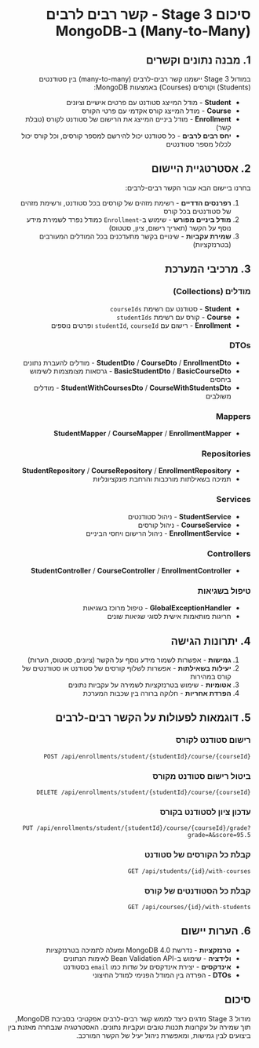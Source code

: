 <div dir="rtl">

# סיכום Stage 3 - קשר רבים לרבים (Many-to-Many) ב-MongoDB

## 1. מבנה נתונים וקשרים
במודול Stage 3 יישמנו קשר רבים-לרבים (many-to-many) בין סטודנטים (Students) וקורסים (Courses) באמצעות MongoDB:

* **Student** - מודל המייצג סטודנט עם פרטים אישיים וציונים
* **Course** - מודל המייצג קורס אקדמי עם פרטי הקורס
* **Enrollment** - מודל ביניים המייצג את הרישום של סטודנט לקורס (טבלת קשר)
* **יחס רבים לרבים** - כל סטודנט יכול להירשם למספר קורסים, וכל קורס יכול לכלול מספר סטודנטים

## 2. אסטרטגיית היישום

בחרנו ביישום הבא עבור הקשר רבים-לרבים:

1. **רפרנסים הדדיים** - רשימת מזהים של קורסים בכל סטודנט, ורשימת מזהים של סטודנטים בכל קורס
2. **מודל ביניים מפורש** - שימוש ב-`Enrollment` כמודל נפרד לשמירת מידע נוסף על הקשר (תאריך רישום, ציון, סטטוס)
3. **שמירת עקביות** - שינויים בקשר מתעדכנים בכל המודלים המעורבים (בטרנזקציות)

## 3. מרכיבי המערכת

### מודלים (Collections)
* **Student** - סטודנט עם רשימת `courseIds`
* **Course** - קורס עם רשימת `studentIds`
* **Enrollment** - רישום עם `studentId`, `courseId` ופרטים נוספים

### DTOs
* **StudentDto** / **CourseDto** / **EnrollmentDto** - מודלים להעברת נתונים
* **BasicStudentDto** / **BasicCourseDto** - גרסאות מצומצמות לשימוש ביחסים
* **StudentWithCoursesDto** / **CourseWithStudentsDto** - מודלים משולבים

### Mappers
* **StudentMapper** / **CourseMapper** / **EnrollmentMapper**

### Repositories
* **StudentRepository** / **CourseRepository** / **EnrollmentRepository**
* תמיכה בשאילתות מורכבות והרחבת פונקציונליות

### Services
* **StudentService** - ניהול סטודנטים
* **CourseService** - ניהול קורסים
* **EnrollmentService** - ניהול הרישום ויחסי הביניים

### Controllers
* **StudentController** / **CourseController** / **EnrollmentController**

### טיפול בשגיאות
* **GlobalExceptionHandler** - טיפול מרוכז בשגיאות
* חריגות מותאמות אישית לסוגי שגיאות שונים

## 4. יתרונות הגישה

1. **גמישות** - אפשרות לשמור מידע נוסף על הקשר (ציונים, סטטוס, הערות)
2. **יעילות בשאילתות** - אפשרות לשלוף קורסים של סטודנט או סטודנטים של קורס במהירות
3. **אטומיות** - שימוש בטרנזקציות לשמירה על עקביות נתונים
4. **הפרדת אחריות** - חלוקה ברורה בין שכבות המערכת

## 5. דוגמאות לפעולות על הקשר רבים-לרבים

### רישום סטודנט לקורס
```http
POST /api/enrollments/student/{studentId}/course/{courseId}
```

### ביטול רישום סטודנט מקורס
```http
DELETE /api/enrollments/student/{studentId}/course/{courseId}
```

### עדכון ציון לסטודנט בקורס
```http
PUT /api/enrollments/student/{studentId}/course/{courseId}/grade?grade=A&score=95.5
```

### קבלת כל הקורסים של סטודנט
```http
GET /api/students/{id}/with-courses
```

### קבלת כל הסטודנטים של קורס
```http
GET /api/courses/{id}/with-students
```

## 6. הערות יישום

* **טרנזקציות** - נדרשת MongoDB 4.0 ומעלה לתמיכה בטרנזקציות
* **ולידציה** - שימוש ב-Bean Validation API לאימות הנתונים
* **אינדקסים** - יצירת אינדקסים על שדות כמו `email` בסטודנט
* **DTOs** - הפרדה בין המודל הפנימי למודל החיצוני

## סיכום

מודול Stage 3 מדגים כיצד לממש קשר רבים-לרבים אפקטיבי בסביבת MongoDB, תוך שמירה על עקרונות תכנות טובים ועקביות נתונים. האסטרטגיה שנבחרה מאזנת בין ביצועים לבין גמישות, ומאפשרת ניהול יעיל של הקשר המורכב.
</div>